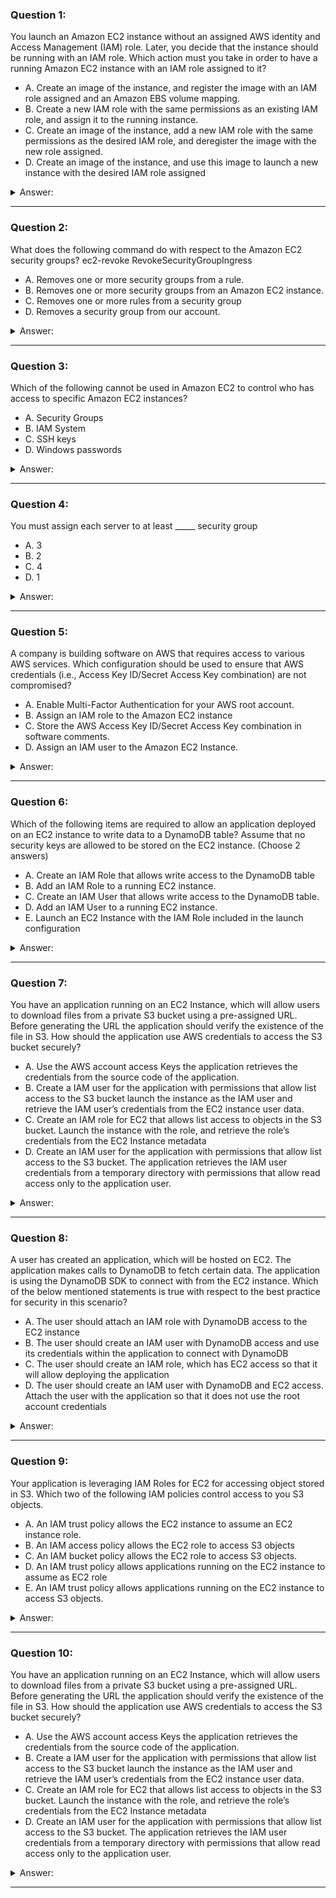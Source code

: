 ### Question 1:

You launch an Amazon EC2 instance without an assigned AWS identity and Access Management (IAM) role. Later, you decide that the instance should be running with an IAM role. Which action must you take in order to have a running Amazon EC2 instance with an IAM role assigned to it?

- A. Create an image of the instance, and register the image with an IAM role assigned and an Amazon EBS volume mapping.
- B. Create a new IAM role with the same permissions as an existing IAM role, and assign it to the running instance.
- C. Create an image of the instance, add a new IAM role with the same permissions as the desired IAM role, and deregister the image with the new role assigned.
- D. Create an image of the instance, and use this image to launch a new instance with the desired IAM role assigned 

<details><summary>Answer:</summary><p>
[B]

Explanation:

Question 1@http://jayendrapatil.com/aws-ec2-security/

B: https://aws.amazon.com/about-aws/whats-new/2017/02/new-attach-an-iam-role-to-your-existing-amazon-ec2-instance/

B: As per AWS , this is possible now

D: This was correct before, as it was not possible to add an IAM role to an existing instance

</p></details><hr>

### Question 2:

What does the following command do with respect to the Amazon EC2 security groups? ec2-revoke RevokeSecurityGroupIngress

- A. Removes one or more security groups from a rule.
- B. Removes one or more security groups from an Amazon EC2 instance.
- C. Removes one or more rules from a security group
- D. Removes a security group from our account.

<details><summary>Answer:</summary><p>
[C]

Explanation:

Question 2@http://jayendrapatil.com/aws-ec2-security/

</p></details><hr>

### Question 3:

Which of the following cannot be used in Amazon EC2 to control who has access to specific Amazon EC2 instances?

- A. Security Groups
- B. IAM System
- C. SSH keys
- D. Windows passwords

<details><summary>Answer:</summary><p>
[B]

Explanation:

Question 3@http://jayendrapatil.com/aws-ec2-security/

</p></details><hr>

### Question 4:

You must assign each server to at least _____ security group

- A. 3
- B. 2
- C. 4
- D. 1

<details><summary>Answer:</summary><p>
[D]

Explanation:

Question 4@http://jayendrapatil.com/aws-ec2-security/

</p></details><hr>

### Question 5:

A company is building software on AWS that requires access to various AWS services. Which configuration should be used to ensure that AWS credentials (i.e., Access Key ID/Secret Access Key combination) are not compromised?

- A. Enable Multi-Factor Authentication for your AWS root account.
- B. Assign an IAM role to the Amazon EC2 instance
- C. Store the AWS Access Key ID/Secret Access Key combination in software comments.
- D. Assign an IAM user to the Amazon EC2 Instance.

<details><summary>Answer:</summary><p>
[B]

Explanation:

Question 5@http://jayendrapatil.com/aws-ec2-security/

</p></details><hr>

### Question 6:

Which of the following items are required to allow an application deployed on an EC2 instance to write data to a DynamoDB table? Assume that no security keys are allowed to be stored on the EC2 instance. (Choose 2 answers)

- A. Create an IAM Role that allows write access to the DynamoDB table
- B. Add an IAM Role to a running EC2 instance.
- C. Create an IAM User that allows write access to the DynamoDB table.
- D. Add an IAM User to a running EC2 instance.
- E. Launch an EC2 Instance with the IAM Role included in the launch configuration 

<details><summary>Answer:</summary><p>
[A, B]

Explanation:

Question 6@http://jayendrapatil.com/aws-ec2-security/

B: https://aws.amazon.com/about-aws/whats-new/2017/02/new-attach-an-iam-role-to-your-existing-amazon-ec2-instance/

B: As per AWS , this is possible now

E: This was correct before, as it was not possible to add an IAM role to an existing instance

</p></details><hr>

### Question 7:

You have an application running on an EC2 Instance, which will allow users to download files from a private S3 bucket using a pre-assigned URL. Before generating the URL the application should verify the existence of the file in S3. How should the application use AWS credentials to access the S3 bucket securely?

- A. Use the AWS account access Keys the application retrieves the credentials from the source code of the application.
- B. Create a IAM user for the application with permissions that allow list access to the S3 bucket launch the instance as the IAM user and retrieve the IAM user’s credentials from the EC2 instance user data.
- C. Create an IAM role for EC2 that allows list access to objects in the S3 bucket. Launch the instance with the role, and retrieve the role’s credentials from the EC2 Instance metadata
- D. Create an IAM user for the application with permissions that allow list access to the S3 bucket. The application retrieves the IAM user credentials from a temporary directory with permissions that allow read access only to the application user.

<details><summary>Answer:</summary><p>
[C]

Explanation:

Question 7@http://jayendrapatil.com/aws-ec2-security/

</p></details><hr>

### Question 8:

A user has created an application, which will be hosted on EC2. The application makes calls to DynamoDB to fetch certain data. The application is using the DynamoDB SDK to connect with from the EC2 instance. Which of the below mentioned statements is true with respect to the best practice for security in this scenario?

- A. The user should attach an IAM role with DynamoDB access to the EC2 instance
- B. The user should create an IAM user with DynamoDB access and use its credentials within the application to connect with DynamoDB
- C. The user should create an IAM role, which has EC2 access so that it will allow deploying the application
- D. The user should create an IAM user with DynamoDB and EC2 access. Attach the user with the application so that it does not use the root account credentials

<details><summary>Answer:</summary><p>
[A]

Explanation:

Question 8@http://jayendrapatil.com/aws-ec2-security/

</p></details><hr>

### Question 9:

Your application is leveraging IAM Roles for EC2 for accessing object stored in S3. Which two of the following IAM policies control access to you S3 objects.

- A. An IAM trust policy allows the EC2 instance to assume an EC2 instance role.
- B. An IAM access policy allows the EC2 role to access S3 objects
- C. An IAM bucket policy allows the EC2 role to access S3 objects. 
- D. An IAM trust policy allows applications running on the EC2 instance to assume as EC2 role 
- E. An IAM trust policy allows applications running on the EC2 instance to access S3 objects. 

<details><summary>Answer:</summary><p>
[A, B]

Explanation:

Question 9@http://jayendrapatil.com/aws-ec2-security/

C: Bucket policy is defined with S3 and not with IAM

D: Trust policy allows EC2 instance to assume the role

E: Applications can access S3 through EC2 assuming the role

</p></details><hr>

### Question 10:

You have an application running on an EC2 Instance, which will allow users to download files from a private S3 bucket using a pre-assigned URL. Before generating the URL the application should verify the existence of the file in S3. How should the application use AWS credentials to access the S3 bucket securely?

- A. Use the AWS account access Keys the application retrieves the credentials from the source code of the application.
- B. Create a IAM user for the application with permissions that allow list access to the S3 bucket launch the instance as the IAM user and retrieve the IAM user’s credentials from the EC2 instance user data.
- C. Create an IAM role for EC2 that allows list access to objects in the S3 bucket. Launch the instance with the role, and retrieve the role’s credentials from the EC2 Instance metadata
- D. Create an IAM user for the application with permissions that allow list access to the S3 bucket. The application retrieves the IAM user credentials from a temporary directory with permissions that allow read access only to the application user.

<details><summary>Answer:</summary><p>
[C]

Explanation:

Question 10@http://jayendrapatil.com/aws-ec2-security/

</p></details><hr>

